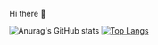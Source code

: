 Hi there 👋

![Anurag's GitHub stats](https://github-readme-stats.vercel.app/api?username=Bhyunjun&show_icons=true&theme=cobalt)
[![Top Langs](https://github-readme-stats.vercel.app/api/top-langs/?username=Bhyunjun&layout=compact)](https://github.com/Bhyunjun/github-readme-stats)
<!--
**Bhyunjun/Bhyunjun** is a ✨ _special_ ✨ repository because its `README.md` (this file) appears on your GitHub profile.

Here are some ideas to get you started:

- 🔭 I’m currently working on ...
- 🌱 I’m currently learning ...
- 👯 I’m looking to collaborate on ...
- 🤔 I’m looking for help with ...
- 💬 Ask me about ...
- 📫 How to reach me: ...
- 😄 Pronouns: ...
- ⚡ Fun fact: ...
-->
